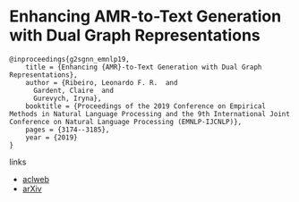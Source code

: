 # Enhancing AMR-to-Text Generation with Dual Graph Representations

```
@inproceedings{g2sgnn_emnlp19,
    title = {Enhancing {AMR}-to-Text Generation with Dual Graph Representations},
    author = {Ribeiro, Leonardo F. R.  and
      Gardent, Claire  and
      Gurevych, Iryna},
    booktitle = {Proceedings of the 2019 Conference on Empirical Methods in Natural Language Processing and the 9th International Joint Conference on Natural Language Processing (EMNLP-IJCNLP)},
    pages = {3174--3185},
    year = {2019}
}
```

links
- [aclweb](https://www.aclweb.org/anthology/D19-1314/)
- [arXiv](https://arxiv.org/abs/1909.00352)
